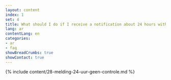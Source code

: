 ```yaml
---
layout: content
index: 1
set: 4
title: What should I do if I receive a notification about 24 hours with no checks by the app?
lang: ar
contentLang: en
categories:
- ar
- faq
showBreadCrumbs: true
showContact: true
---
```

{% include content/28-melding-24-uur-geen-controle.md %}

